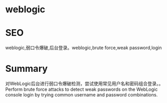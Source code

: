 # weblogic
# SEO
weblogic,弱口令爆破,后台登录。weblogic,brute force,weak password,login
# Summary
对WebLogic后台进行弱口令爆破检测，尝试使用常见用户名和密码组合登录。。Perform brute force attacks to detect weak passwords on the WebLogic console login by trying common username and password combinations.
